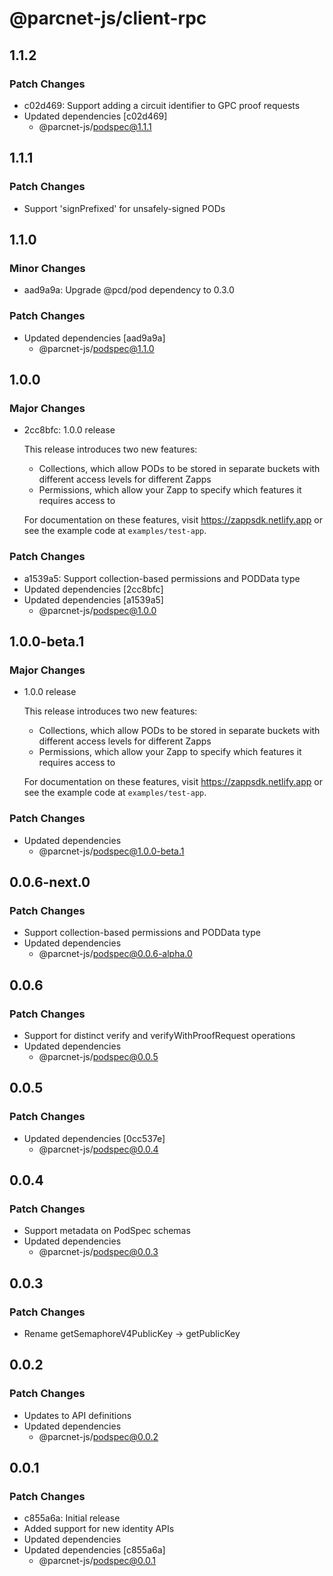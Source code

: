 # @parcnet-js/client-rpc

## 1.1.2

### Patch Changes

- c02d469: Support adding a circuit identifier to GPC proof requests
- Updated dependencies [c02d469]
  - @parcnet-js/podspec@1.1.1

## 1.1.1

### Patch Changes

- Support 'signPrefixed' for unsafely-signed PODs

## 1.1.0

### Minor Changes

- aad9a9a: Upgrade @pcd/pod dependency to 0.3.0

### Patch Changes

- Updated dependencies [aad9a9a]
  - @parcnet-js/podspec@1.1.0

## 1.0.0

### Major Changes

- 2cc8bfc: 1.0.0 release

  This release introduces two new features:

  - Collections, which allow PODs to be stored in separate buckets with different access levels for different Zapps
  - Permissions, which allow your Zapp to specify which features it requires access to

  For documentation on these features, visit https://zappsdk.netlify.app or see the example code at `examples/test-app`.

### Patch Changes

- a1539a5: Support collection-based permissions and PODData type
- Updated dependencies [2cc8bfc]
- Updated dependencies [a1539a5]
  - @parcnet-js/podspec@1.0.0

## 1.0.0-beta.1

### Major Changes

- 1.0.0 release

  This release introduces two new features:

  - Collections, which allow PODs to be stored in separate buckets with different access levels for different Zapps
  - Permissions, which allow your Zapp to specify which features it requires access to

  For documentation on these features, visit https://zappsdk.netlify.app or see the example code at `examples/test-app`.

### Patch Changes

- Updated dependencies
  - @parcnet-js/podspec@1.0.0-beta.1

## 0.0.6-next.0

### Patch Changes

- Support collection-based permissions and PODData type
- Updated dependencies
  - @parcnet-js/podspec@0.0.6-alpha.0

## 0.0.6

### Patch Changes

- Support for distinct verify and verifyWithProofRequest operations
- Updated dependencies
  - @parcnet-js/podspec@0.0.5

## 0.0.5

### Patch Changes

- Updated dependencies [0cc537e]
  - @parcnet-js/podspec@0.0.4

## 0.0.4

### Patch Changes

- Support metadata on PodSpec schemas
- Updated dependencies
  - @parcnet-js/podspec@0.0.3

## 0.0.3

### Patch Changes

- Rename getSemaphoreV4PublicKey -> getPublicKey

## 0.0.2

### Patch Changes

- Updates to API definitions
- Updated dependencies
  - @parcnet-js/podspec@0.0.2

## 0.0.1

### Patch Changes

- c855a6a: Initial release
- Added support for new identity APIs
- Updated dependencies
- Updated dependencies [c855a6a]
  - @parcnet-js/podspec@0.0.1
